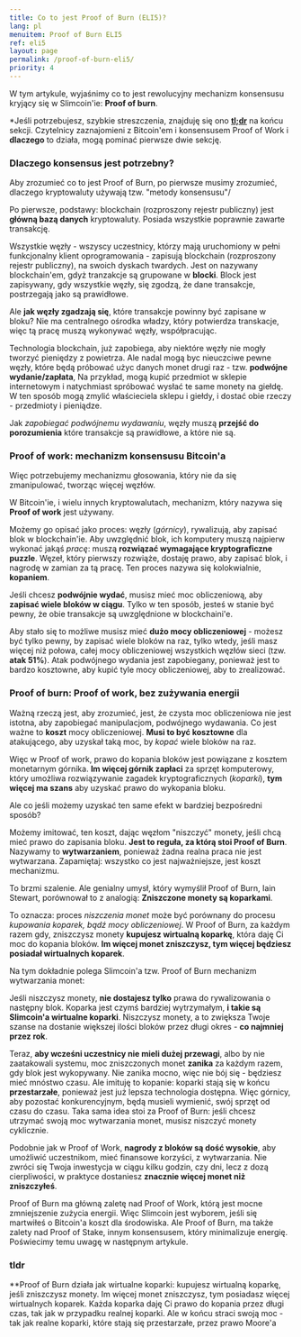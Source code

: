 ```yaml
---
title: Co to jest Proof of Burn (ELI5)?
lang: pl
menuitem: Proof of Burn ELI5
ref: eli5
layout: page
permalink: /proof-of-burn-eli5/
priority: 4
---
```


W tym artykule, wyjaśnimy co to jest rewolucyjny mechanizm konsensusu kryjący się w Slimcoin'ie: **Proof of burn**.

*Jeśli potrzebujesz, szybkie streszczenia, znajduję się ono **[tl;dr](#tldr)** na końcu sekcji. Czytelnicy zaznajomieni z Bitcoin'em i konsensusem Proof of Work i **dlaczego** to działa, mogą pominać pierwsze dwie sekcję.

### Dlaczego konsensus jest potrzebny?

Aby zrozumieć co to jest Proof of Burn, po pierwsze musimy zrozumieć, dlaczego kryptowaluty używają tzw. "metody konsensusu"/

Po pierwsze, podstawy: blockchain (rozproszony rejestr publiczny) jest **główną bazą danych** kryptowaluty. Posiada wszystkie poprawnie zawarte transakcję.

Wszystkie węzły - wszyscy uczestnicy, którzy mają uruchomiony w pełni funkcjonalny klient oprogramowania - zapisują blockchain (rozproszony rejestr publiczny), na swoich dyskach twardych. Jest on nazywany blockchain'em, gdyż tranzakcje są grupowane w **blocki**. Block jest zapisywany, gdy wszystkie węzły, się zgodzą, że dane transakcje, postrzegają jako są prawidłowe.

Ale **jak węzły zgadzają się**, które transakcje powinny być zapisane w bloku? Nie ma centralnego ośrodka władzy, który potwierdza transkacje, więc tą pracę muszą wykonywać węzły, współpracując.

Technologia blockchain, już zapobiega, aby niektóre węzły nie mogły tworzyć pieniędzy z powietrza. Ale nadal mogą byc nieuczciwe pewne węzły, które będą próbować użyc danych monet drugi raz - tzw. **podwójne wydanie/zapłata**, Na przykład, mogą kupić przedmiot w sklepie internetowym i natychmiast spróbować wysłać te same monety na giełdę. W ten sposób mogą zmylić właścieciela sklepu i giełdy, i dostać obie rzeczy - przedmioty i pieniądze.

Jak *zapobiegać podwójnemu wydawaniu*, węzły muszą **przejść do porozumienia** które transakcje są prawidłowe, a które nie są.

### Proof of work: mechanizm konsensusu Bitcoin'a

Więc potrzebujemy mechanizmu głosowania, który nie da się zmanipulować, tworząc więcej węzłów.

W Bitcoin'ie, i wielu innych kryptowalutach, mechanizm, który nazywa się **Proof of work** jest używany.

Możemy go opisać jako proces: węzły (*górnicy*), rywalizują, aby zapisać blok w blockchain'ie. Aby uwzględnić blok, ich komputery muszą najpierw wykonać jakąś *pracę*: muszą **rozwiązać wymagające kryptograficzne puzzle**. Węzeł, który pierwszy rozwiąże, dostaję prawo, aby zapisać blok, i nagrodę w zamian za tą pracę. Ten proces nazywa się kolokwialnie, **kopaniem**.

Jeśli chcesz **podwójnie wydać**, musisz mieć moc obliczeniową, aby **zapisać wiele bloków w ciągu**. Tylko w ten sposób, jesteś w stanie być pewny, że obie transakcje są uwzględnione w blockchaini'e.

Aby stało się to możliwe musisz mieć **dużo mocy obliczeniowej** - możesz być tylko pewny, by zapisać wiele bloków na raz, tylko wtedy, jeśli masz więcej niż połowa, całej mocy obliczeniowej wszystkich węzłów sieci (tzw. **atak 51%**). Atak podwójnego wydania jest zapobiegany, ponieważ jest to bardzo kosztowne, aby kupić tyle mocy obliczeniowej, aby to zrealizować.

### Proof of burn: Proof of work, bez zużywania energii

Ważną rzeczą jest, aby zrozumieć, jest, że czysta moc obliczeniowa nie jest istotna, aby zapobiegać manipulacjom, podwójnego wydawania. Co jest ważne to **koszt** mocy obliczeniowej. **Musi to być kosztowne** dla atakującego, aby uzyskał taką moc, by *kopać* wiele bloków na raz.

Więc w Proof of work, prawo do kopania bloków jest powiązane z kosztem monetarnym górnika. **Im więcej górnik zapłaci** za sprzęt komputerowy, który umożliwa rozwiązywanie zagadek kryptograficznych (*koparki*), **tym więcej ma szans** aby uzyskać prawo do wykopania bloku.

Ale co jeśli możemy uzyskać ten same efekt w bardziej bezpośredni sposób?

Możemy imitować, ten koszt, dając węzłom "niszczyć" monety, jeśli chcą mieć prawo do zapisania bloku. **Jest to  reguła, za którą stoi Proof of Burn**. Nazywamy to **wytwarzaniem**, ponieważ żadna realna praca nie jest wytwarzana. Zapamiętaj: wszystko co jest najważniejsze, jest koszt mechanizmu.

To brzmi szalenie. Ale genialny umysł, który wymyślił Proof of Burn, Iain Stewart, porównował to z analogią: **Zniszczone monety są koparkami**.

To oznacza: proces *niszczenia monet* może być porównany do procesu *kupowania koparek, bądź mocy obliczeniowej*. W Proof of Burn, za każdym razem gdy, zniszczysz monety **kupujesz wirtualną koparkę**, która daję Ci moc do kopania bloków. **Im więcej monet zniszczysz, tym więcej będziesz posiadał wirtualnych koparek**.

Na tym dokładnie polega Slimcoin'a tzw. Proof of Burn mechanizm wytwarzania monet:

Jeśli niszczysz monety, **nie dostajesz tylko** prawa do rywalizowania o następny blok. Koparka jest czymś bardziej wytrzymałym, **i takie są Slimcoin'a wirtualne koparki**. Niszczysz monety, a to zwiększa Twoje szanse na dostanie większej ilości bloków przez długi okres - **co najmniej przez rok**.

Teraz, **aby wcześni uczestnicy nie mieli dużej przewagi**, albo by nie zaatakowali systemu, moc zniszczonych monet **zanika** za każdym razem, gdy blok jest wykopywany. Nie zanika mocno, więc nie bój się - będziesz mieć mnóstwo czasu. Ale imituję to kopanie: koparki stają się w końcu **przestarzałe**, ponieważ jest już lepsza technologia dostępna. Więc górnicy, aby pozostać konkurencyjnym, będą musieli wymienić, swój sprzęt od czasu do czasu. Taka sama idea stoi za Proof of Burn: jeśli chcesz utrzymać swoją moc wytwarzania monet, musisz niszczyć monety cyklicznie.

Podobnie jak w Proof of Work, **nagrody z bloków są dość wysokie**, aby umożliwić uczestnikom, mieć finansowe korzyści, z wytwarzania. Nie zwróci się Twoja inwestycja w ciągu kilku godzin, czy dni, lecz z dozą cierpliwości, w praktyce dostaniesz **znacznie więcej monet niż zniszczyłeś**.

Proof of Burn ma główną zaletę nad Proof of Work, którą jest mocne zmniejszenie zużycia energii. Więc Slimcoin jest wyborem, jeśli się martwiłeś o Bitcoin'a koszt dla środowiska. Ale Proof of Burn, ma także zalety nad Proof of Stake, innym konsensusem, który minimalizuje energię. Poświecimy temu uwagę w następnym artykule.

### tldr

**Proof of Burn działa jak wirtualne koparki: kupujesz wirtualną koparkę, jeśli zniszczysz monety. Im więcej monet zniszczysz, tym posiadasz więcej wirtualnych koparek. Każda koparka daję Ci prawo do kopania przez długi czas, tak jak w przypadku realnej koparki. Ale w końcu straci swoją moc - tak jak realne koparki, które stają się przestarzałe, przez prawo Moore'a
